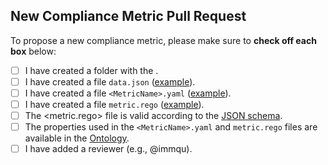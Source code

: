 ## New Compliance Metric Pull Request
To propose a new compliance metric, please make sure to **check off each box** below:

- [ ] I have created a folder with the <MetricName>.
- [ ] I have created a file `data.json` ([example](metrics/TransportEncryption/TransportEncryptionEnabled/data.json)).
- [ ] I have created a file `<MetricName>.yaml` ([example](metrics/TransportEncryption/TransportEncryptionEnabled/TransportEncryptionEnabled.yml)).
- [ ] I have created a file `metric.rego` ([example](metrics/TransportEncryption/TransportEncryptionEnabled/metric.rego)).
- [ ] The <metric.rego> file is valid according to the [JSON schema](metric_schema.json).
- [ ] The properties used in the `<MetricName>.yaml` and `metric.rego` files are available in the [Ontology](ontology/README.md).
- [ ] I have added a reviewer (e.g., @immqu).
